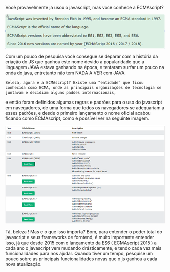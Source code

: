 Você provavelmente já usou o javascript, mas você conhece a ECMAscript?

<img src="../assets/js-ts.PNG" />

Com um pouco de pesquisa você consegue se deparar com a história da criação do JS que ganhou este nome devido a popularidade que a linguagem JAVA estava ganhando na época, e tentaram surfar um pouco na onda do java, entretanto não tem NADA A VER com JAVA.

	Beleza, agora e a ECMAscript? Existe uma “entidade” que ficou conhecida como ECMA, onde as principais organizações de tecnologia se juntavam e decidiam alguns padões internacionais,
e então foram definidos algumas regras e padrões para o uso do javascript em navegadores, de uma forma que todos os navegadores se adequariam a esses padrões, e desde o primeiro lançamento o nome oficial acabou ficando como ECMAscript, como é possível ver na seguinte imagem.

<img src="../assets/js-es-versions.PNG" />

Tá, beleza ! Mas e o que isso importa? Bom, para entender o poder total do javascript e seus frameworks de forntend, é muito importante entender isso, já que desde 2015 com  o lançamento da ES6 ( ECMAscript 2015 ) a cada ano o javascript vem mudando drásticamente, e tendo cada vez mais funcionalidades para nos ajudar.  Quando tiver um tempo, pesquise um pouco sobre as principais funcionalidades novas que o js ganhou a cada nova atualização.